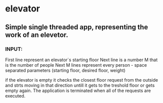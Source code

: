 # elevator

## Simple single threaded app, representing the work of an elevetor.

### INPUT:
First line represent an elevator`s starting floor
Next line is a number M that is the number of people
Next M lines represent every person - space separated parameters (starting floor, desired floor, weight)

if the elevator is empty it checks the closest floor request from the outside and strts moving in that direction untill it gets to the treshold floor or gets empty again. The application is terminated when all of the requests are executed.
